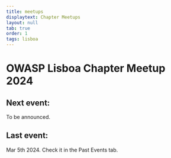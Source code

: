 ```yaml
---
title: meetups
displaytext: Chapter Meetups
layout: null
tab: true
order: 1
tags: lisboa
---
```

# OWASP Lisboa Chapter Meetup 2024

## Next event:

To be announced.

## Last event:

Mar 5th 2024. Check it in the Past Events tab.

